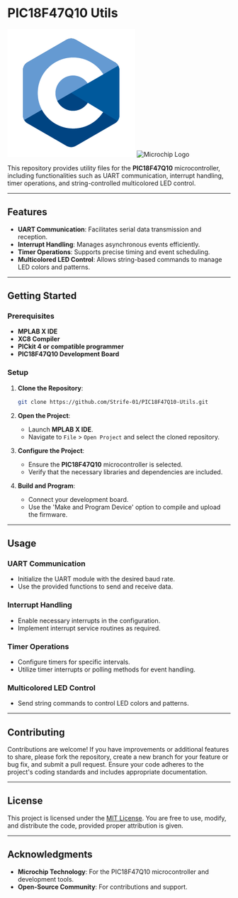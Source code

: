 # PIC18F47Q10 Utils

![C Programming Language](https://raw.githubusercontent.com/github/explore/main/topics/c/c.png)
![Microchip Logo](https://upload.wikimedia.org/wikipedia/commons/c/ca/Microchip-Logo.svg)

This repository provides utility files for the **PIC18F47Q10** microcontroller, including functionalities such as UART communication, interrupt handling, timer operations, and string-controlled multicolored LED control.

---

## Features

- **UART Communication**: Facilitates serial data transmission and reception.
- **Interrupt Handling**: Manages asynchronous events efficiently.
- **Timer Operations**: Supports precise timing and event scheduling.
- **Multicolored LED Control**: Allows string-based commands to manage LED colors and patterns.

---

## Getting Started

### Prerequisites

- **MPLAB X IDE**
- **XC8 Compiler**
- **PICkit 4 or compatible programmer**
- **PIC18F47Q10 Development Board**

### Setup

1. **Clone the Repository**:
   ```bash
   git clone https://github.com/Strife-01/PIC18F47Q10-Utils.git
   ```
   
2. **Open the Project**:
   - Launch **MPLAB X IDE**.
   - Navigate to `File` > `Open Project` and select the cloned repository.

3. **Configure the Project**:
   - Ensure the **PIC18F47Q10** microcontroller is selected.
   - Verify that the necessary libraries and dependencies are included.

4. **Build and Program**:
   - Connect your development board.
   - Use the 'Make and Program Device' option to compile and upload the firmware.

---

## Usage

### UART Communication

- Initialize the UART module with the desired baud rate.
- Use the provided functions to send and receive data.

### Interrupt Handling

- Enable necessary interrupts in the configuration.
- Implement interrupt service routines as required.

### Timer Operations

- Configure timers for specific intervals.
- Utilize timer interrupts or polling methods for event handling.

### Multicolored LED Control

- Send string commands to control LED colors and patterns.

---

## Contributing

Contributions are welcome! If you have improvements or additional features to share, please fork the repository, create a new branch for your feature or bug fix, and submit a pull request. Ensure your code adheres to the project's coding standards and includes appropriate documentation.

---

## License

This project is licensed under the [MIT License](LICENSE). You are free to use, modify, and distribute the code, provided proper attribution is given.

---

## Acknowledgments

- **Microchip Technology**: For the PIC18F47Q10 microcontroller and development tools.
- **Open-Source Community**: For contributions and support.
